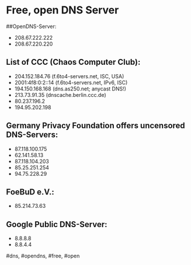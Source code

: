 # Free, open DNS Server

##OpenDNS-Server:

- 208.67.222.222
- 208.67.220.220

## List of CCC (Chaos Computer Club):

- 204.152.184.76 (f.6to4-servers.net, ISC, USA)
- 2001:4f8:0:2::14 (f.6to4-servers.net, IPv6, ISC)
- 194.150.168.168 (dns.as250.net; anycast DNS!)
- 213.73.91.35 (dnscache.berlin.ccc.de)
- 80.237.196.2
- 194.95.202.198

## Germany Privacy Foundation offers uncensored DNS-Servers:

- 87.118.100.175
- 62.141.58.13
- 87.118.104.203
- 85.25.251.254
- 94.75.228.29

## FoeBuD e.V.:

- 85.214.73.63

## Google Public DNS-Server:

- 8.8.8.8
- 8.8.4.4

\#dns, #opendns, #free, #open